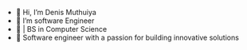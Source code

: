 - 👋 Hi, I’m Denis Muthuiya
- 👀 I’m software Engineer
- 🌱 | BS in Computer Science
- 💞️ Software engineer with a passion for building innovative solutions 

<!---
denis784/denis784 is a ✨ special ✨ repository because its `README.md` (this file) appears on your GitHub profile.
You can click the Preview link to take a look at your changes.
--->
